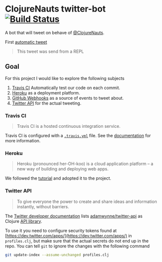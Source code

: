 ClojureNauts twitter-bot [![Build Status](https://travis-ci.org/ClojureNauts/clojurenauts-twitter-bot.svg?branch=master)](https://travis-ci.org/ClojureNauts/clojurenauts-twitter-bot)
========================

A bot that will tweet on behave of [@ClojureNauts][].

First [automatic tweet][tweet]

> This tweet was send from a REPL

Goal
----

For this project I would like to explore the following subjects

1. [Travis CI][travisci] Automatically test our code on each commit.
2. [Heroku][heroku] as a deployment platform.
3. [GitHub Webhooks][webhooks] as a source of events to tweet about.
4. [Twitter API][twitter] for the actual tweeting.


### Travis CI

> Travis CI is a hosted continuous integration service.

Travis CI is configured with a [`.travis.yml`][.travis.yml] file. See the [documentation][travis-docs] for more information.

### Heroku

> Heroku (pronounced her-OH-koo) is a cloud application platform – a new way of building and deploying web apps.

We followed the [tutorial][heroku-tutorial] and adopted it to the project.

### Twitter API

> To give everyone the power to create and share ideas and information instantly, without barriers.

The [Twitter developer documentation][twitter-docs] lists [adamwynne/twitter-api][] as Clojure [API library][twitter-api-libraries].

To use it you need to configure security tokens found at [https://dev.twitter.com/apps/](https://dev.twitter.com/apps/) in `profiles.clj`, but make sure that the actual secrets do not end up in the repo. You can tell `git` to ignore the changes with the following command

```sh
git update-index --assume-unchanged profiles.clj
```

[@ClojureNauts]: https://twitter.com/ClojureNauts
[travisci]: https://travis-ci.org/
[heroku]: https://www.heroku.com/
[webhooks]: https://developer.github.com/webhooks/
[twitter]: https://dev.twitter.com/rest/public
[.travis.yml]: https://github.com/ClojureNauts/clojurenauts-twitter-bot/blob/master/.travis.yml
[travis-docs]: http://docs.travis-ci.com/
[heroku-tutorial]: https://devcenter.heroku.com/articles/getting-started-with-clojure#introduction
[twitter-docs]: https://dev.twitter.com/overview/documentation
[adamwynne/twitter-api]: https://github.com/adamwynne/twitter-api
[twitter-api-libraries]: https://dev.twitter.com/overview/api/twitter-libraries
[tweet]: https://twitter.com/ClojureNauts/status/589754154437980160
